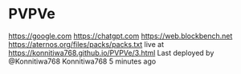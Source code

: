 # PVPVe
https://google.com https://chatgpt.com
https://web.blockbench.net
https://aternos.org/files/packs/packs.txt
live at https://konnitiwa768.github.io/PVPVe/3.html
Last deployed by @Konnitiwa768 Konnitiwa768 5 minutes ago
